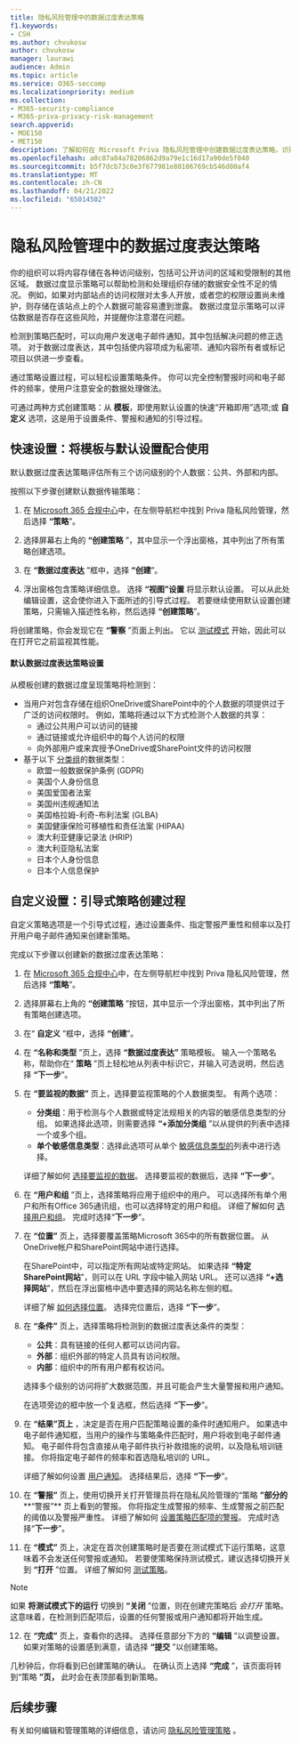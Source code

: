 ```yaml
---
title: 隐私风险管理中的数据过度表达策略
f1.keywords:
- CSH
ms.author: chvukosw
author: chvukosw
manager: laurawi
audience: Admin
ms.topic: article
ms.service: O365-seccomp
ms.localizationpriority: medium
ms.collection:
- M365-security-compliance
- M365-priva-privacy-risk-management
search.appverid:
- MOE150
- MET150
description: 了解如何在 Microsoft Priva 隐私风险管理中创建数据过度表达策略，识别并保护可能无法访问的个人数据。
ms.openlocfilehash: a0c87a84a78206862d9a79e1c16d17a90de5f040
ms.sourcegitcommit: b5f7dcb73c0e3f677981e80106769cb546d00af4
ms.translationtype: MT
ms.contentlocale: zh-CN
ms.lasthandoff: 04/21/2022
ms.locfileid: "65014502"
---
```

# <a name="data-overexposure-policies-in-privacy-risk-management"></a>隐私风险管理中的数据过度表达策略

你的组织可以将内容存储在各种访问级别，包括可公开访问的区域和受限制的其他区域。 数据过度显示策略可以帮助检测和处理组织存储的数据安全性不足的情况。 例如，如果对内部站点的访问权限对太多人开放，或者您的权限设置尚未维护，则存储在该站点上的个人数据可能容易遭到泄露。 数据过度显示策略可以评估数据是否存在这些风险，并提醒你注意潜在问题。

检测到策略匹配时，可以向用户发送电子邮件通知，其中包括解决问题的修正选项。 对于数据过度表达，其中包括使内容项成为私密项、通知内容所有者或标记项目以供进一步查看。

通过策略设置过程，可以轻松设置策略条件。 你可以完全控制警报时间和电子邮件的频率，使用户注意安全的数据处理做法。

可通过两种方式创建策略：从 **模板**，即使用默认设置的快速“开箱即用”选项;或 **自定义** 选项，这是用于设置条件、警报和通知的引导过程。

## <a name="quick-setup-use-a-template-with-default-settings"></a>快速设置：将模板与默认设置配合使用

默认数据过度表达策略评估所有三个访问级别的个人数据：公共、外部和内部。

按照以下步骤创建默认数据传输策略：

1. 在 [Microsoft 365 合规中心](https://compliance.microsoft.com/)中，在左侧导航栏中找到 Priva 隐私风险管理，然后选择 **“策略**”。

2. 选择屏幕右上角的 **“创建策略** ”，其中显示一个浮出窗格，其中列出了所有策略创建选项。

3. 在 **“数据过度表达** ”框中，选择 **“创建**”。

4. 浮出窗格包含策略详细信息。 选择 **“视图”设置** 将显示默认设置。 可以从此处编辑设置，这会使你进入下面所述的引导式过程。 若要继续使用默认设置创建策略，只需输入描述性名称，然后选择 **“创建策略**”。

将创建策略，你会发现它在 **“警察** ”页面上列出。 它以 [测试模式](risk-management-policies.md#testing-a-policy) 开始，因此可以在打开它之前监视其性能。

#### <a name="default-data-overexposure-policy-settings"></a>默认数据过度表达策略设置

从模板创建的数据过度呈现策略将检测到：

- 当用户对包含存储在组织OneDrive或SharePoint中的个人数据的项提供过于广泛的访问权限时。 例如，策略将通过以下方式检测个人数据的共享：
    - 通过公共用户可以访问的链接
    - 通过链接或允许组织中的每个人访问的权限
    - 向外部用户或来宾授予OneDrive或SharePoint文件的访问权限
- 基于以下 [分类组](risk-management-policies.md#classification-groups)的数据类型：
    - 欧盟一般数据保护条例 (GDPR) 
    - 美国个人身份信息
    - 美国爱国者法案
    - 美国州违规通知法
    - 美国格拉姆-利奇-布利法案 (GLBA) 
    - 美国健康保险可移植性和责任法案 (HIPAA) 
    - 澳大利亚健康记录法 (HRIP) 
    - 澳大利亚隐私法案
    - 日本个人身份信息
    - 日本个人信息保护

## <a name="custom-setup-guided-policy-creation-process"></a>自定义设置：引导式策略创建过程

自定义策略选项是一个引导式过程，通过设置条件、指定警报严重性和频率以及打开用户电子邮件通知来创建新策略。

完成以下步骤以创建新的数据过度表达策略：

1. 在 [Microsoft 365 合规中心](https://compliance.microsoft.com/)中，在左侧导航栏中找到 Priva 隐私风险管理，然后选择 **“策略**”。

2. 选择屏幕右上角的 **“创建策略** ”按钮，其中显示一个浮出窗格，其中列出了所有策略创建选项。

3. 在“ **自定义** ”框中，选择 **“创建**”。

4. 在 **“名称和类型** ”页上，选择 **“数据过度表达”** 策略模板。 输入一个策略名称，帮助你在“ **策略** ”页上轻松地从列表中标识它，并输入可选说明，然后选择 **“下一步**”。

5. 在 **“要监视的数据”** 页上，选择要监视策略的个人数据类型。 有两个选项：
    - **分类组**：用于检测与个人数据或特定法规相关的内容的敏感信息类型的分组。 如果选择此选项，则需要选择 **“+添加分类组** ”以从提供的列表中选择一个或多个组。
    - **单个敏感信息类型**：选择此选项可从单个 [敏感信息类型的](/microsoft-365/compliance/sensitive-information-type-entity-definitions)列表中进行选择。

    详细了解如何 [选择要监视的数据](risk-management-policies.md#choose-data-to-monitor)。 选择要监视的数据后，选择 **“下一步**”。

6. 在 **“用户和组** ”页上，选择策略将应用于组织中的用户。 可以选择所有单个用户和所有Office 365通讯组，也可以选择特定的用户和组。 详细了解如何 [选择用户和组](risk-management-policies.md#choose-users-and-groups)。 完成时选择“**下一步**”。

7. 在 **“位置”** 页上，选择要覆盖策略Microsoft 365中的所有数据位置。 从OneDrive帐户和SharePoint网站中进行选择。

    在SharePoint中，可以指定所有网站或特定网站。 如果选择 **“特定SharePoint网站**”，则可以在 URL 字段中输入网站 URL。 还可以选择 **“+选择网站**”，然后在浮出窗格中选中要选择的网站名称左侧的框。

    详细了解 [如何选择位置](risk-management-policies.md#choose-locations)。 选择完位置后，选择 **“下一步**”。

8. 在 **“条件”** 页上，选择策略将检测到的数据过度表达条件的类型：
    - **公共**：具有链接的任何人都可以访问内容。
    - **外部**：组织外部的特定人员具有访问权限。
    - **内部**：组织中的所有用户都有权访问。
    
    选择多个级别的访问将扩大数据范围，并且可能会产生大量警报和用户通知。

    在选项旁边的框中放一个复选框，然后选择 **“下一步**”。

9. 在 **“结果”页上** ，决定是否在用户匹配策略设置的条件时通知用户。 如果选中电子邮件通知框，当用户的操作与策略条件匹配时，用户将收到电子邮件通知。 电子邮件将包含直接从电子邮件执行补救措施的说明，以及隐私培训链接。 你将指定电子邮件的频率和首选隐私培训的 URL。
     
    详细了解如何设置 [用户通知](risk-management-notifications.md)。 选择结果后，选择 **“下一步**”。

10. 在 **“警报”** 页上，使用切换开关打开管理员将在隐私风险管理的“策略 **”部分的****“警报”** 页上看到的警报。 你将指定生成警报的频率、生成警报之前匹配的阈值以及警报严重性。 详细了解如何 [设置策略匹配项的警报](risk-management-policies.md#set-alerts)。 完成时选择“**下一步**”。

11. 在 **“模式”** 页上，决定在首次创建策略时是否要在测试模式下运行策略，这意味着不会发送任何警报或通知。 若要使策略保持测试模式，建议选择切换开关到 **“打开** ”位置。 详细了解如何 [测试策略](risk-management-policies.md#testing-a-policy)。

> [!NOTE]
> 如果 **将测试模式下的运行** 切换到 **“关闭** ”位置，则在创建完策略后 *会打开* 策略。 这意味着，在检测到匹配项后，设置的任何警报或用户通知都将开始生成。

12. 在 **“完成”** 页上，查看你的选择。 选择任意部分下方的 **“编辑** ”以调整设置。 如果对策略的设置感到满意，请选择 **“提交** ”以创建策略。

几秒钟后，你将看到已创建策略的确认。 在确认页上选择 **“完成** ”，该页面将转到“策略 **”页，** 此时会在表顶部看到新策略。

## <a name="next-steps"></a>后续步骤

有关如何编辑和管理策略的详细信息，请访问 [隐私风险管理策略](risk-management-policies.md) 。